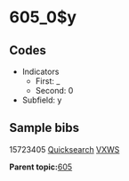 # 605\_0$y

## Codes

-   Indicators
    -   First: \_
    -   Second: 0
-   Subfield: y

## Sample bibs

15723405 [Quicksearch](https://search.library.yale.edu/catalog/15723405) [VXWS](http://prodorbis.library.yale.edu:7014/vxws/GetHoldingsService?bibId=15723405)

**Parent topic:**[605](../../tags/605/605.md)

